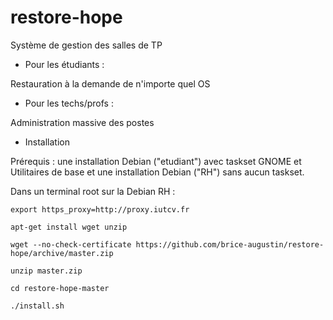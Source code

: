 # restore-hope
Système de gestion des salles de TP

- Pour les étudiants :

Restauration à la demande de n'importe quel OS

- Pour les techs/profs :

Administration massive des postes

- Installation

Prérequis : une installation Debian ("etudiant") avec taskset GNOME et Utilitaires de base
et une installation Debian ("RH") sans aucun taskset.

Dans un terminal root sur la Debian RH :

`export https_proxy=http://proxy.iutcv.fr`

`apt-get install wget unzip`

`wget --no-check-certificate https://github.com/brice-augustin/restore-hope/archive/master.zip`

`unzip master.zip`

`cd restore-hope-master`

`./install.sh`
